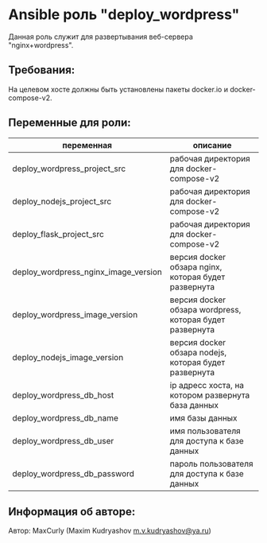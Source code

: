 Ansible роль "deploy_wordpress"
=========

Данная роль служит для развертывания веб-сервера "nginx+wordpress".

Требования:
-----------

На целевом хосте должны быть установлены пакеты docker.io и docker-compose-v2.

Переменные для роли:
--------------------

| переменная                           | описание                                                 |
|--------------------------------------|----------------------------------------------------------|
| deploy_wordpress_project_src         | рабочая директория для docker-compose-v2                 |
| deploy_nodejs_project_src            | рабочая директория для docker-compose-v2                 |
| deploy_flask_project_src             | рабочая директория для docker-compose-v2                 |
| deploy_wordpress_nginx_image_version | версия docker обзара nginx, которая будет развернута     |
| deploy_wordpress_image_version       | версия docker обзара wordpress, которая будет развернута |
| deploy_nodejs_image_version          | версия docker обзара nodejs, которая будет развернута    |
| deploy_wordpress_db_host             | ip адресс хоста, на котором развернута база данных       |
| deploy_wordpress_db_name             | имя базы данных                                          |
| deploy_wordpress_db_user             | имя пользователя для доступа к базе данных               |
| deploy_wordpress_db_password         | пароль пользователя для доступа к базе данных            |


Информация об авторе:
---------------------

Автор: MaxCurly (Maxim Kudryashov m.v.kudryashov@ya.ru)
